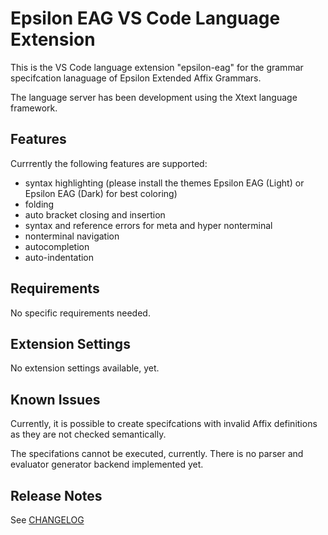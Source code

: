 # Epsilon EAG VS Code Language Extension

This is the VS Code language extension "epsilon-eag" for the grammar specifcation lanaguage of Epsilon Extended Affix Grammars.

The language server has been development using the Xtext language framework.

## Features

Currrently the following features are supported:
* syntax highlighting (please install the themes Epsilon EAG (Light) or Epsilon EAG (Dark) for best coloring)
* folding
* auto bracket closing and insertion
* syntax and reference errors for meta and hyper nonterminal
* nonterminal navigation
* autocompletion
* auto-indentation

## Requirements

No specific requirements needed.

## Extension Settings

No extension settings available, yet.

## Known Issues

Currently, it is possible to create specifcations with invalid Affix definitions as they are not checked semantically.

The specifations cannot be executed, currently. There is no parser and evaluator generator backend implemented yet.

## Release Notes

See [CHANGELOG](vscode-language-extension/CHANGELOG.md)

